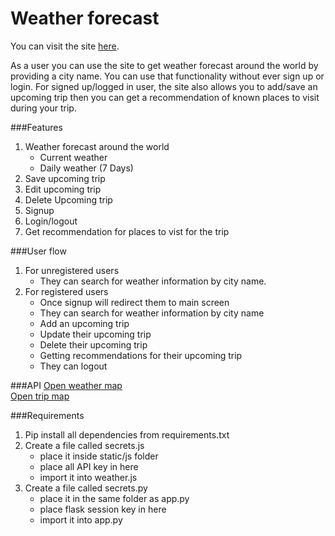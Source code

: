 # Weather forecast

You can visit the site [here](https://kevinchh-weather.herokuapp.com).
 
As a user you can use the site to get weather forecast around the world by providing a city name. You can use that functionality without ever sign up or login. For signed up/logged in user, the site also allows you to add/save an upcoming trip then you can get a recommendation of known places to visit during your trip.

###Features
1. Weather forecast around the world
	* Current weather
	* Daily weather (7 Days)
2. Save upcoming trip
3. Edit upcoming trip
4. Delete Upcoming trip
5. Signup
6. Login/logout
7. Get recommendation for places to vist for the trip


###User flow
1. For unregistered users
	* They can search for weather information by city name.
2. For registered users
	* Once signup will redirect them to main screen
	* They can search for weather information by city name
	* Add an upcoming trip
	* Update their upcoming trip
	* Delete their upcoming trip
	* Getting recommendations for their upcoming trip
	* They can logout

###API
[Open weather map](https://openweathermap.org/api)  
[Open trip map](https://opentripmap.io/)

###Requirements
1. Pip install all dependencies from requirements.txt
2. Create a file called secrets.js
	* place it inside static/js folder
	* place all API key in here
	* import it into weather.js
3. Create a file called secrets.py
	* place it in the same folder as app.py
	* place flask session key in here 
	* import it into app.py